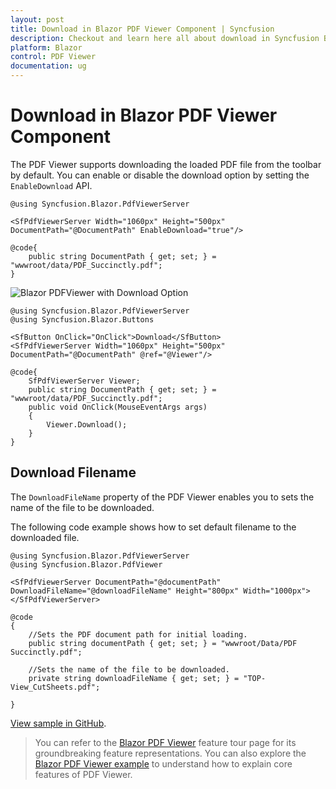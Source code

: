 ```yaml
---
layout: post
title: Download in Blazor PDF Viewer Component | Syncfusion
description: Checkout and learn here all about download in Syncfusion Blazor PDF Viewer component and much more details.
platform: Blazor
control: PDF Viewer
documentation: ug
---
```


# Download in Blazor PDF Viewer Component

The PDF Viewer supports downloading the loaded PDF file from the toolbar by default. You can enable or disable the download option by setting the `EnableDownload` API.

```cshtml
@using Syncfusion.Blazor.PdfViewerServer

<SfPdfViewerServer Width="1060px" Height="500px" DocumentPath="@DocumentPath" EnableDownload="true"/>

@code{
    public string DocumentPath { get; set; } = "wwwroot/data/PDF_Succinctly.pdf";
}
```

![Blazor PDFViewer with Download Option](../pdfviewer/images/blazor-pdfviewer-download-option.png)


```cshtml
@using Syncfusion.Blazor.PdfViewerServer
@using Syncfusion.Blazor.Buttons

<SfButton OnClick="OnClick">Download</SfButton>
<SfPdfViewerServer Width="1060px" Height="500px" DocumentPath="@DocumentPath" @ref="@Viewer"/>

@code{
    SfPdfViewerServer Viewer;
    public string DocumentPath { get; set; } = "wwwroot/data/PDF_Succinctly.pdf";
    public void OnClick(MouseEventArgs args)
    {
        Viewer.Download();
    }
}
```

## Download Filename

The `DownloadFileName` property of the PDF Viewer enables you to sets the name of the file to be downloaded.

The following code example shows how to set default filename to the downloaded file.

```cshtml
@using Syncfusion.Blazor.PdfViewerServer
@using Syncfusion.Blazor.PdfViewer

<SfPdfViewerServer DocumentPath="@documentPath" DownloadFileName="@downloadFileName" Height="800px" Width="1000px"></SfPdfViewerServer>

@code
{
    //Sets the PDF document path for initial loading.
    public string documentPath { get; set; } = "wwwroot/Data/PDF Succinctly.pdf";

    //Sets the name of the file to be downloaded.
    private string downloadFileName { get; set; } = "TOP-View_CutSheets.pdf";

}
```
[View sample in GitHub](https://github.com/SyncfusionExamples/blazor-pdf-viewer-examples/tree/master/Download%20Filename/Download%20file%20with%20filename).

> You can refer to the [Blazor PDF Viewer](https://www.syncfusion.com/blazor-components/blazor-pdf-viewer) feature tour page for its groundbreaking feature representations. You can also explore the [Blazor PDF Viewer example](https://blazor.syncfusion.com/demos/pdf-viewer/default-functionalities?theme=bootstrap4) to understand how to explain core features of PDF Viewer.